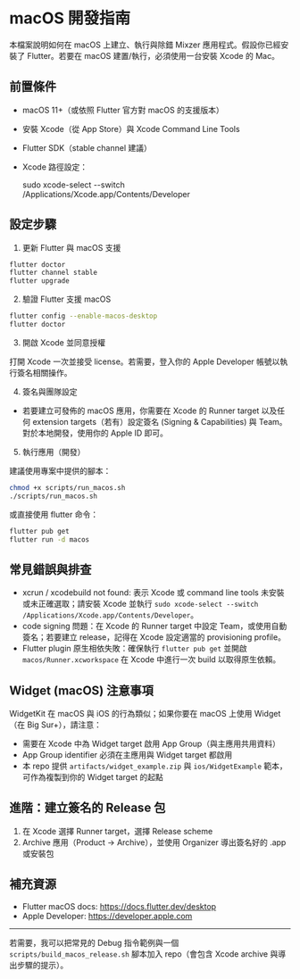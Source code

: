 # macOS 開發指南

本檔案說明如何在 macOS 上建立、執行與除錯 Mixzer 應用程式。假設你已經安裝了 Flutter。若要在 macOS 建置/執行，必須使用一台安裝 Xcode 的 Mac。

## 前置條件

- macOS 11+（或依照 Flutter 官方對 macOS 的支援版本）
- 安裝 Xcode（從 App Store）與 Xcode Command Line Tools
- Flutter SDK（stable channel 建議）
- Xcode 路徑設定：

  sudo xcode-select --switch /Applications/Xcode.app/Contents/Developer

## 設定步驟

1. 更新 Flutter 與 macOS 支援

```bash
flutter doctor
flutter channel stable
flutter upgrade
```

2. 驗證 Flutter 支援 macOS

```bash
flutter config --enable-macos-desktop
flutter doctor
```

3. 開啟 Xcode 並同意授權

打開 Xcode 一次並接受 license。若需要，登入你的 Apple Developer 帳號以執行簽名相關操作。

4. 簽名與團隊設定

- 若要建立可發佈的 macOS 應用，你需要在 Xcode 的 Runner target 以及任何 extension targets（若有）設定簽名 (Signing & Capabilities) 與 Team。對於本地開發，使用你的 Apple ID 即可。

5. 執行應用（開發）

建議使用專案中提供的腳本：

```bash
chmod +x scripts/run_macos.sh
./scripts/run_macos.sh
```

或直接使用 flutter 命令：

```bash
flutter pub get
flutter run -d macos
```

## 常見錯誤與排查

- xcrun / xcodebuild not found: 表示 Xcode 或 command line tools 未安裝或未正確選取；請安裝 Xcode 並執行 `sudo xcode-select --switch /Applications/Xcode.app/Contents/Developer`。
- code signing 問題：在 Xcode 的 Runner target 中設定 Team，或使用自動簽名；若要建立 release，記得在 Xcode 設定適當的 provisioning profile。
- Flutter plugin 原生相依失敗：確保執行 `flutter pub get` 並開啟 `macos/Runner.xcworkspace` 在 Xcode 中進行一次 build 以取得原生依賴。

## Widget (macOS) 注意事項

WidgetKit 在 macOS 與 iOS 的行為類似；如果你要在 macOS 上使用 Widget（在 Big Sur+），請注意：

- 需要在 Xcode 中為 Widget target 啟用 App Group（與主應用共用資料）
- App Group identifier 必須在主應用與 Widget target 都啟用
- 本 repo 提供 `artifacts/widget_example.zip` 與 `ios/WidgetExample` 範本，可作為複製到你的 Widget target 的起點

## 進階：建立簽名的 Release 包

1. 在 Xcode 選擇 Runner target，選擇 Release scheme
2. Archive 應用（Product → Archive），並使用 Organizer 導出簽名好的 .app 或安裝包

## 補充資源

- Flutter macOS docs: https://docs.flutter.dev/desktop
- Apple Developer: https://developer.apple.com

---

若需要，我可以把常見的 Debug 指令範例與一個 `scripts/build_macos_release.sh` 腳本加入 repo（會包含 Xcode archive 與導出步驟的提示）。
